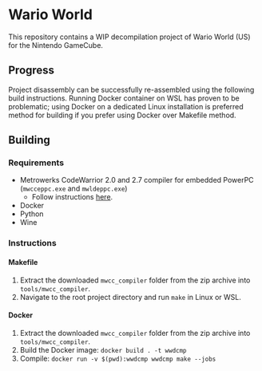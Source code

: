 # Wario World

This repository contains a WIP decompilation project of Wario World (US) for the Nintendo GameCube.

## Progress

Project disassembly can be successfully re-assembled using the following build instructions. Running Docker container on WSL has proven to be problematic; using Docker on a dedicated Linux installation is preferred method for building if you prefer using Docker over Makefile method.

## Building
### Requirements
* Metrowerks CodeWarrior 2.0 and 2.7 compiler for embedded PowerPC (`mwcceppc.exe` and `mwldeppc.exe`)
  * Follow instructions [here](https://pastebin.com/raw/CmeG2iDP).
* Docker
* Python
* Wine

### Instructions

#### Makefile
1. Extract the downloaded `mwcc_compiler` folder from the zip archive into `tools/mwcc_compiler`.
2. Navigate to the root project directory and run `make` in Linux or WSL.

#### Docker
1. Extract the downloaded `mwcc_compiler` folder from the zip archive into `tools/mwcc_compiler`.
2. Build the Docker image: `docker build . -t wwdcmp`
3. Compile: `docker run -v $(pwd):wwdcmp wwdcmp make --jobs`

